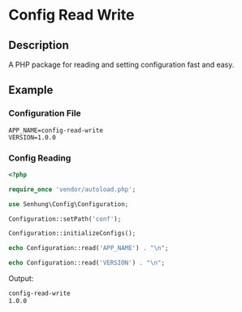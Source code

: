 # Config Read Write

## Description

A PHP package for reading and setting configuration fast and easy.

## Example

### Configuration File

```
APP_NAME=config-read-write
VERSION=1.0.0
```

### Config Reading

```php
<?php

require_once 'vendor/autoload.php';

use Senhung\Config\Configuration;

Configuration::setPath('conf');

Configuration::initializeConfigs();

echo Configuration::read('APP_NAME') . "\n";

echo Configuration::read('VERSION') . "\n";

```

Output:

```bash
config-read-write
1.0.0

```
